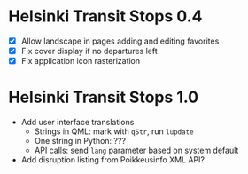 Helsinki Transit Stops 0.4
==========================

 * [X] Allow landscape in pages adding and editing favorites
 * [X] Fix cover display if no departures left
 * [X] Fix application icon rasterization

Helsinki Transit Stops 1.0
==========================

 * Add user interface translations
   - Strings in QML: mark with `qStr`, run `lupdate`
   - One string in Python: ???
   - API calls: send `lang` parameter based on system default
 * Add disruption listing from Poikkeusinfo XML API?
